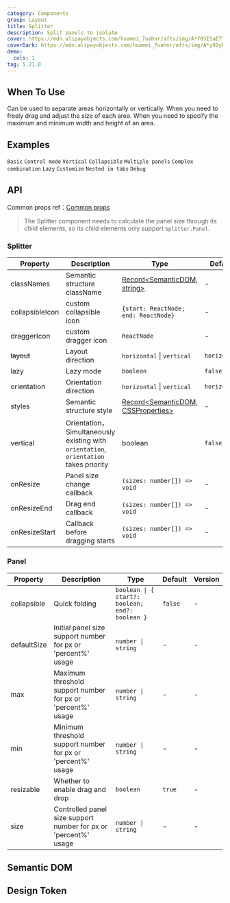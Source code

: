 ```yaml
---
category: Components
group: Layout
title: Splitter
description: Split panels to isolate
cover: https://mdn.alipayobjects.com/huamei_7uahnr/afts/img/A*f0SISaETY0wAAAAAAAAAAAAADrJ8AQ/original
coverDark: https://mdn.alipayobjects.com/huamei_7uahnr/afts/img/A*y92yRYhObU8AAAAAAAAAAAAADrJ8AQ/original
demo:
  cols: 1
tag: 5.21.0
---
```


## When To Use

Can be used to separate areas horizontally or vertically. When you need to freely drag and adjust the size of each area. When you need to specify the maximum and minimum width and height of an area.

## Examples

<!-- prettier-ignore -->
<code src="./demo/size.tsx">Basic</code>
<code src="./demo/control.tsx">Control mode</code>
<code src="./demo/vertical.tsx">Vertical</code>
<code src="./demo/collapsible.tsx">Collapsible</code>
<code src="./demo/multiple.tsx">Multiple panels</code>
<code src="./demo/group.tsx">Complex combination</code>
<code src="./demo/lazy.tsx" version="5.23.0">Lazy</code>
<code src="./demo/customize.tsx" version="6.0.0">Customize</code>
<code src="./demo/nested-in-tabs.tsx" debug>Nested in tabs</code>
<code src="./demo/debug.tsx" debug>Debug</code>

## API

Common props ref：[Common props](/docs/react/common-props)

> The Splitter component needs to calculate the panel size through its child elements, so its child elements only support `Splitter.Panel`.

### Splitter

| Property | Description | Type | Default | Version |
| --- | --- | --- | --- | --- |
| classNames | Semantic structure className | [Record<SemanticDOM, string>](#semantic-dom) | - | 6.0.0 |
| collapsibleIcon | custom collapsible icon | `{start: ReactNode; end: ReactNode}` | - | 6.0.0 |
| draggerIcon | custom dragger icon | `ReactNode` | - | 6.0.0 |
| ~~layout~~ | Layout direction | `horizontal` \| `vertical` | `horizontal` | - |
| lazy | Lazy mode | `boolean` | `false` | 5.23.0 |
| orientation | Orientation direction | `horizontal` \| `vertical` | `horizontal` |  |
| styles | Semantic structure style | [Record<SemanticDOM, CSSProperties>](#semantic-dom) | - | 6.0.0 |
| vertical | Orientation，Simultaneously existing with `orientation`, `orientation` takes priority | boolean | `false` |  |
| onResize | Panel size change callback | `(sizes: number[]) => void` | - | - |
| onResizeEnd | Drag end callback | `(sizes: number[]) => void` | - | - |
| onResizeStart | Callback before dragging starts | `(sizes: number[]) => void` | - | - |

### Panel

| Property | Description | Type | Default | Version |
| --- | --- | --- | --- | --- |
| collapsible | Quick folding | `boolean \| { start?: boolean; end?: boolean }` | `false` | - |
| defaultSize | Initial panel size support number for px or 'percent%' usage | `number \| string` | - | - |
| max | Maximum threshold support number for px or 'percent%' usage | `number \| string` | - | - |
| min | Minimum threshold support number for px or 'percent%' usage | `number \| string` | - | - |
| resizable | Whether to enable drag and drop | `boolean` | `true` | - |
| size | Controlled panel size support number for px or 'percent%' usage | `number \| string` | - | - |

## Semantic DOM

<code src="./demo/_semantic.tsx" simplify="true"></code>

## Design Token

<ComponentTokenTable component='Splitter'></ComponentTokenTable>
